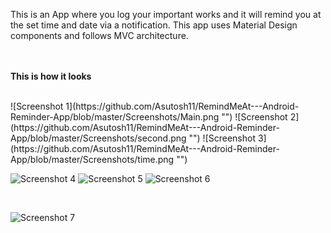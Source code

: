 
This is an App where you log your important works and it will remind you at the set time and date via a notification.
This app uses Material Design components and follows MVC architecture.<br>
<br><br>

<b>This is how it looks</b>

<br>
![Screenshot 1](https://github.com/Asutosh11/RemindMeAt---Android-Reminder-App/blob/master/Screenshots/Main.png "") 
![Screenshot 2](https://github.com/Asutosh11/RemindMeAt---Android-Reminder-App/blob/master/Screenshots/second.png "")
![Screenshot 3](https://github.com/Asutosh11/RemindMeAt---Android-Reminder-App/blob/master/Screenshots/time.png "")

<br>

![Screenshot 4](https://github.com/Asutosh11/RemindMeAt---Android-Reminder-App/blob/master/Screenshots/text2speech.png "")
![Screenshot 5](https://github.com/Asutosh11/RemindMeAt---Android-Reminder-App/blob/master/Screenshots/date.png "")
![Screenshot 6](https://github.com/Asutosh11/RemindMeAt---Android-Reminder-App/blob/master/Screenshots/notify.png "")

<br>

![Screenshot 7](https://github.com/Asutosh11/RemindMeAt---Android-Reminder-App/blob/master/Screenshots/reminder-msg.png "")
